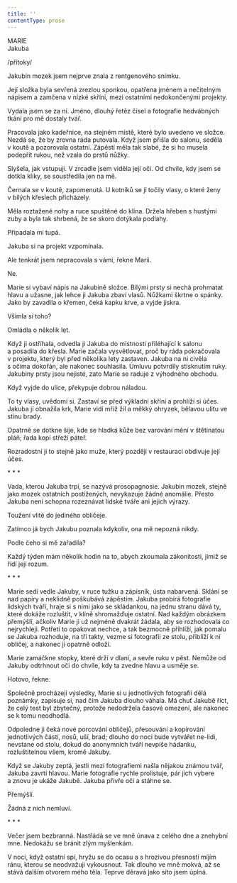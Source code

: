 ```yaml
---
title: ''
contentType: prose
---
```


MARIE  
Jakuba

/přítoky/

  

Jakubin mozek jsem nejprve znala z rentgenového snímku.

Její složka byla sevřená zrezlou sponkou, opatřena jménem a nečitelným nápisem a zamčena v nízké skříni, mezi ostatními nedokončenými projekty.

Vydala jsem se za ní. Jméno, dlouhý řetěz čísel a fotografie hedvábných tkání pro mě dostaly tvář.

Pracovala jako kadeřnice, na stejném místě, které bylo uvedeno ve složce. Nezdá se, že by zrovna ráda putovala. Když jsem přišla do salonu, seděla v koutě a pozorovala ostatní. Zápěstí měla tak slabé, že si ho musela podepřít rukou, než vzala do prstů nůžky.

Slyšela, jak vstupuji. V zrcadle jsem viděla její oči. Od chvíle, kdy jsem se dotkla kliky, se soustředila jen na mě.

Černala se v koutě, zapomenutá. U kotníků se jí točily vlasy, o které ženy v bílých křeslech přicházely.

Měla roztažené nohy a ruce spuštěné do klína. Držela hřeben s hustými zuby a byla tak shrbená, že se skoro dotýkala podlahy.

Připadala mi tupá.

Jakuba si na projekt vzpomínala.

Ale tenkrát jsem nepracovala s vámi, řekne Marii.

Ne.

Marie si vybaví nápis na Jakubině složce. Bílými prsty si nechá prohmatat hlavu a užasne, jak lehce ji Jakuba zbaví vlasů. Nůžkami škrtne o spánky. Jako by zavadila o křemen, čeká kapku krve, a vyjde jiskra.

Všimla si toho?

Omládla o několik let.

Když ji ostříhala, odvedla ji Jakuba do místnosti přiléhající k salonu a posadila do křesla. Marie začala vysvětlovat, proč by ráda pokračovala v projektu, který byl před několika lety zastaven. Jakuba na ni civěla s očima dokořán, ale nakonec souhlasila. Úmluvu potvrdily stisknutím ruky. Jakubiny prsty jsou nejisté, zato Marie se raduje z výhodného obchodu.

Když vyjde do ulice, překypuje dobrou náladou.

To ty vlasy, uvědomí si. Zastaví se před výkladní skříní a prohlíží si účes. Jakuba jí obnažila krk, Marie vidí mříž žil a měkký ohryzek, bělavou ulitu ve stínu brady.

Opatrně se dotkne šíje, kde se hladká kůže bez varování mění v štětinatou pláň; řada kopí střeží páteř.

Rozradostní ji to stejně jako muže, který později v restauraci obdivuje její účes.

\* \* \*

  

Vada, kterou Jakuba trpí, se nazývá prosopagnosie. Jakubin mozek, stejně jako mozek ostatních postižených, nevykazuje žádné anomálie. Přesto Jakuba není schopna rozeznávat lidské tváře ani jejich výrazy.

Toužení vlité do jediného obličeje.

Zatímco já bych Jakubu poznala kdykoliv, ona mě nepozná nikdy.

Podle čeho si mě zařadila?

Každý týden mám několik hodin na to, abych zkoumala zákonitosti, jimiž se řídí její rozum.

\* \* \*

  

Marie sedí vedle Jakuby, v ruce tužku a zápisník, ústa nabarvená. Sklání se nad papíry a neklidně poškubává zápěstím. Jakuba probírá fotografie lidských tváří, hraje si s nimi jako se skládankou, na jednu stranu dává ty, které dokáže rozluštit, v klíně shromažďuje ostatní. Nad každým obrázkem přemýšlí, ačkoliv Marie ji už nejméně dvakrát žádala, aby se rozhodovala co nejrychleji. Potřetí to opakovat nechce, a tak bezmocně přihlíží, jak pomalu se Jakuba rozhoduje, na tři takty, vezme si fotografii ze stolu, přiblíží k ní obličej, a nakonec ji opatrně odloží.

Marie zamáčkne stopky, které drží v dlani, a sevře ruku v pěst. Nemůže od Jakuby odtrhnout oči do chvíle, kdy ta zvedne hlavu a usměje se.

Hotovo, řekne.

Společně procházejí výsledky, Marie si u jednotlivých fotografií dělá poznámky, zapisuje si, nad čím Jakuba dlouho váhala. Má chuť Jakubě říct, že celý test byl zbytečný, protože nedodržela časové omezení, ale nakonec se k tomu neodhodlá.

Odpoledne ji čeká nové porcování obličejů, přesouvání a kopírování jednotlivých částí, nosů, uší, brad; dlouho do noci bude vytvářet ne-lidi, nevstane od stolu, dokud do anonymních tváří nevpíše hádanku, rozluštitelnou všem, kromě Jakuby.

Když se Jakuby zeptá, jestli mezi fotografiemi našla nějakou známou tvář, Jakuba zavrtí hlavou. Marie fotografie rychle prolistuje, pár jich vybere a znovu je ukáže Jakubě. Jakuba přivře oči a stáhne se.

Přemýšlí.

Žádná z nich nemluví.

\* \* \*

  

Večer jsem bezbranná. Nastřádá se ve mně únava z celého dne a znehybní mne. Nedokážu se bránit zlým myšlenkám.

V noci, když ostatní spí, hryžu se do ocasu a s hrozivou přesností míjím ránu, kterou se neodvažuji vykousnout. Tak dlouho ve mně mokvá, až se stává dalším otvorem mého těla. Teprve děravá jako síto jsem úplná.
